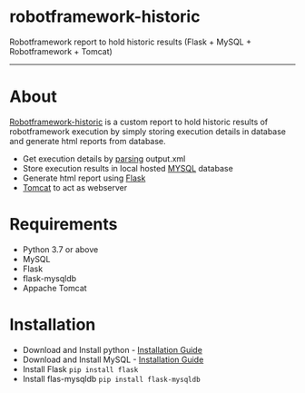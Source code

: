 # robotframework-historic
Robotframework report to hold historic results (Flask + MySQL + Robotframework + Tomcat)

---

# About

[Robotframework-historic]() is a custom report to hold historic results of robotframework execution by simply storing execution details in database and generate html reports from database.

- Get execution details by [parsing]() output.xml
- Store execution results in local hosted [MYSQL]() database
- Generate html report using [Flask]()
- [Tomcat]() to act as webserver

# Requirements

 - Python 3.7 or above
 - MySQL
 - Flask
 - flask-mysqldb
 - Appache Tomcat


# Installation

 - Download and Install python - [Installation Guide]()
 - Download and Install MySQL - [Installation Guide](https://www.softwaretestingclass.com/guide-to-install-mysql-database-and-workbench/)
- Install Flask `pip install flask`
- Install flas-mysqldb `pip install flask-mysqldb`